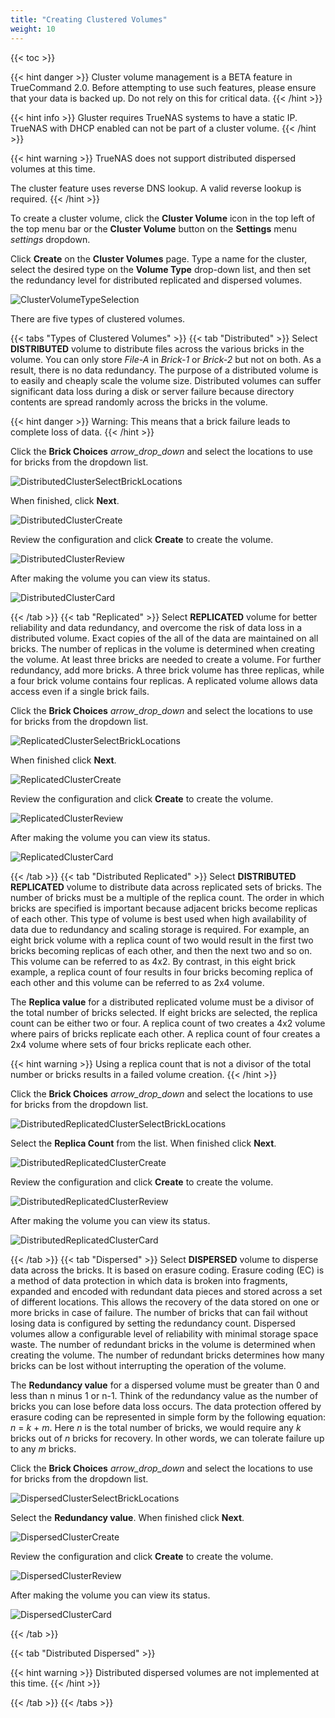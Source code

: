 ```yaml
---
title: "Creating Clustered Volumes"
weight: 10
---
```


{{< toc >}}

{{< hint danger >}}
Cluster volume management is a BETA feature in TrueCommand 2.0. 
Before attempting to use such features, please ensure that your data is backed up. 
Do not rely on this for critical data.
{{< /hint >}}

{{< hint info >}}
Gluster requires TrueNAS systems to have a static IP. TrueNAS with DHCP enabled can not be part of a cluster volume.
{{< /hint >}}

{{< hint warning >}}
TrueNAS does not support distributed dispersed volumes at this time.

The cluster feature uses reverse DNS lookup. A valid reverse lookup is required.
{{< /hint >}} 

To create a cluster volume, click the **Cluster Volume** icon <mat-icon role="img" fontset="mdi" aria-hidden="true" class="mat-icon mdi mdi-server-network mat-icon-no-color"></mat-icon> in the top left of the top menu bar or the **Cluster Volume** button on the **Settings** menu <i class="material-icons" aria-hidden="true" title="Settings">settings</i> dropdown.

Click **Create** on the **Cluster Volumes** page.
Type a name for the cluster, select the desired type on the **Volume Type** drop-down list, and then set the redundancy level for distributed replicated and dispersed volumes.

![ClusterVolumeTypeSelection](/images/TrueCommand/2.0/ClusterVolumeTypeSelection.png "Cluster Volume Type Selection")

There are five types of clustered volumes.

{{< tabs "Types of Clustered Volumes" >}}
{{< tab "Distributed" >}}
Select **DISTRIBUTED** volume to distribute files across the various bricks in the volume. 
You can only store *File-A* in *Brick-1* or *Brick-2* but not on both. 
As a result, there is no data redundancy. 
The purpose of a distributed volume is to easily and cheaply scale the volume size. 
Distributed volumes can suffer significant data loss during a disk or server failure because directory contents are spread randomly across the bricks in the volume. 

{{< hint danger >}}
Warning: This means that a brick failure leads to complete loss of data.
{{< /hint >}}

Click the **Brick Choices** <i class="material-icons" aria-hidden="true" title="arrow_drop_down">arrow_drop_down</i> and select the locations to use for bricks from the dropdown list.

![DistributedClusterSelectBrickLocations](/images/TrueCommand/2.0/DistributedClusterSelectBrickLocations.png "DistributedClusterSelectBrickLocations")

When finished, click **Next**.

![DistributedClusterCreate](/images/TrueCommand/2.0/DistributedClusterCreate.png "DistributedClusterCreate")

Review the configuration and click **Create** to create the volume. 

![DistributedClusterReview](/images/TrueCommand/2.0/DistributedClusterReview.png "DistributedClusterReview")

After making the volume you can view its status.

![DistributedClusterCard](/images/TrueCommand/2.0/DistributedClusterCard.png "DistributedClusterCard")

{{< /tab >}}
{{< tab "Replicated" >}}
Select **REPLICATED** volume for better reliability and data redundancy, and overcome the risk of data loss in a distributed volume. 
Exact copies of the all of the data are maintained on all bricks. 
The number of replicas in the volume is determined when creating the volume. 
At least three bricks are needed to create a volume. 
For further redundancy, add more bricks. 
A three brick volume has three replicas, while a four brick volume contains four replicas. 
A replicated volume allows data access even if a single brick fails. 

Click the **Brick Choices** <i class="material-icons" aria-hidden="true" title="arrow_drop_down">arrow_drop_down</i> and select the locations to use for bricks from the dropdown list.

![ReplicatedClusterSelectBrickLocations](/images/TrueCommand/2.0/ReplicatedClusterSelectBrickLocations.png "ReplicatedClusterSelectBrickLocations")

When finished click **Next**.

![ReplicatedClusterCreate](/images/TrueCommand/2.0/ReplicatedClusterCreate.png "ReplicatedClusterCreate")

Review the configuration and click **Create** to create the volume. 

![ReplicatedClusterReview](/images/TrueCommand/2.0/ReplicatedClusterReview.png "ReplicatedClusterReview")

After making the volume you can view its status.

![ReplicatedClusterCard](/images/TrueCommand/2.0/ReplicatedClusterCard.png "ReplicatedClusterCard")

{{< /tab >}}
{{< tab "Distributed Replicated" >}}
Select **DISTRIBUTED REPLICATED** volume to distribute data across replicated sets of bricks. 
The number of bricks must be a multiple of the replica count. 
The order in which bricks are specified is important because adjacent bricks become replicas of each other. 
This type of volume is best used when high availability of data due to redundancy and scaling storage is required. 
For example, an eight brick volume with a replica count of two would result in the first two bricks becoming replicas of each other, and then the next two and so on. 
This volume can be referred to as 4x2. 
By contrast, in this eight brick example, a replica count of four results in four bricks becoming replica of each other and this volume can be referred to as 2x4 volume.

The **Replica value** for a distributed replicated volume must be a divisor of the total number of bricks selected. 
If eight bricks are selected, the replica count can be either two or four. 
A replica count of two creates a 4x2 volume where pairs of bricks replicate each other. 
A replica count of four creates a 2x4 volume where sets of four bricks replicate each other.

{{< hint warning >}}
Using a replica count that is not a divisor of the total number or bricks results in a failed volume creation.
{{< /hint >}}

Click the **Brick Choices** <i class="material-icons" aria-hidden="true" title="arrow_drop_down">arrow_drop_down</i> and select the locations to use for bricks from the dropdown list.

![DistributedReplicatedClusterSelectBrickLocations](/images/TrueCommand/2.0/DistributedReplicatedClusterSelectBrickLocations.png "DistributedReplicatedClusterSelectBrickLocations")

Select the **Replica Count** from the list. When finished click **Next**.

![DistributedReplicatedClusterCreate](/images/TrueCommand/2.0/DistributedReplicatedClusterCreate.png "DistributedReplicatedClusterCreate")

Review the configuration and click **Create** to create the volume. 

![DistributedReplicatedClusterReview](/images/TrueCommand/2.0/DistributedReplicatedClusterReview.png "DistributedReplicatedClusterReview")

After making the volume you can view its status.

![DistributedReplicatedClusterCard](/images/TrueCommand/2.0/DistributedReplicatedClusterCard.png "DistributedReplicatedClusterCard")


{{< /tab >}}
{{< tab "Dispersed" >}}
Select **DISPERSED** volume to disperse data across the bricks. 
It is based on erasure coding. 
Erasure coding (EC) is a method of data protection in which data is broken into fragments, expanded and encoded with redundant data pieces and stored across a set of different locations. 
This allows the recovery of the data stored on one or more bricks in case of failure. 
The number of bricks that can fail without losing data is configured by setting the redundancy count. 
Dispersed volumes allow a configurable level of reliability with minimal storage space waste. 
The number of redundant bricks in the volume is determined when creating the volume. 
The number of redundant bricks determines how many bricks can be lost without interrupting the operation of the volume.

The **Redundancy value** for a dispersed volume must be greater than 0 and less than n minus 1 or n-1. 
Think of the redundancy value as the number of bricks you can lose before data loss occurs. 
The data protection offered by erasure coding can be represented in simple form by the following equation: *n* = *k* + *m*. 
Here *n* is the total number of bricks, we would require any *k* bricks out of *n* bricks for recovery. 
In other words, we can tolerate failure up to any *m* bricks.

Click the **Brick Choices** <i class="material-icons" aria-hidden="true" title="arrow_drop_down">arrow_drop_down</i> and select the locations to use for bricks from the dropdown list.

![DispersedClusterSelectBrickLocations](/images/TrueCommand/2.0/DispersedClusterSelectBrickLocations.png "DispersedClusterSelectBrickLocations")

Select the **Redundancy value**. When finished click **Next**.

![DispersedClusterCreate](/images/TrueCommand/2.0/DispersedClusterCreate.png "DispersedClusterCreate")

Review the configuration and click **Create** to create the volume. 

![DispersedClusterReview](/images/TrueCommand/2.0/DispersedClusterReview.png "DispersedClusterReview")

After making the volume you can view its status.

![DispersedClusterCard](/images/TrueCommand/2.0/DispersedClusterCard.png "DispersedClusterCard")

{{< /tab >}}

{{< tab "Distributed Dispersed" >}}

{{< hint warning >}}
Distributed dispersed volumes are not implemented at this time.
{{< /hint >}} 

{{< /tab >}}
{{< /tabs >}}
